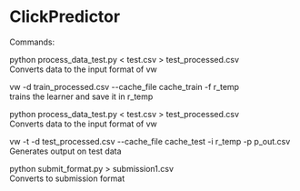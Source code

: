 # ClickPredictor

Commands:

python process_data_test.py < test.csv > test_processed.csv      
Converts data to the input format of vw


vw -d train_processed.csv --cache_file cache_train -f r_temp     
trains the learner and save it in r_temp


python process_data_test.py < test.csv > test_processed.csv      
Converts data to the input format of vw


vw -t -d test_processed.csv --cache_file cache_test -i r_temp -p p_out.csv    
Generates output on test data


python submit_format.py > submission1.csv                        
Converts to submission format
